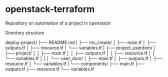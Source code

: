 # openstack-terraform
Repository on automation of a project in openstack

Directory structure

deploy-project/
├── README.md
|
├── mv_create/
│   ├── main.tf
│   ├── outputs.tf
│   ├── resource.tf
│   └── variables.tf
|
├── project_userdom/
│   ├── project/
│   │   ├── main.tf
│   │   ├── outputs.tf
│   │   ├── resource.tf
│   │   └── variables.tf
│   |
│   └── user_dom/
│       ├── main.tf
│       ├── outputs.tf
│       ├── resource.tf
│       └── variables.tf
|
└── components/
    ├── main.tf
    ├── outputs.tf
    ├── resource.tf
    └── variables.tf
 
